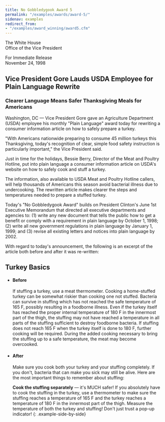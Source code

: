 ```yaml
---
title: No Gobbledygook Award 5
permalink: "/examples/awards/award-5/"
sidenav: examples
redirect_from:
- "/examples/award_winning/award5.cfm"
---
```


The White House  
Office of the Vice President  

For Immediate Release  
November 24, 1998

## Vice President Gore Lauds USDA Employee for Plain Language Rewrite

### Clearer Language Means Safer Thanksgiving Meals for Americans

Washington, DC — Vice President Gore gave an Agriculture Department (USDA) employee his monthly "Plain Language" award today for rewriting a consumer information article on how to safely prepare a turkey.

"With Americans nationwide preparing to consume 45 million turkeys this Thanksgiving, today's recognition of clear, simple food safety instruction is particularly important," the Vice President said.

Just in time for the holidays, Bessie Berry, Director of the Meat and Poultry Hotline, put into plain language a consumer information article on USDA's website on how to safely cook and stuff a turkey.

The information, also available to USDA Meat and Poultry Hotline callers, will help thousands of Americans this season avoid bacterial illness due to undercooking. The rewritten article makes clearer the steps and temperatures needed to prepare a stuffed turkey.

Today's "No Gobbledygook Award" builds on President Clinton's June 1st Executive Memorandum that directed all executive departments and agencies to: (1) write any new document that tells the public how to get a benefit or comply with a requirement in plain language by October 1, 1998; (2) write all new government regulations in plain language by January 1, 1999; and (3) revise all existing letters and notices into plain language by 2002.

With regard to today's announcement, the following is an excerpt of the article both before and after it was re-written:

## Turkey Basics

* #### Before

  If stuffing a turkey, use a meat thermometer. Cooking a home-stuffed turkey can be somewhat riskier than cooking one not stuffed. Bacteria can survive in stuffing which has not reached the safe temperature of 165 F, possibly resulting in a foodborne illness. Even if the turkey itself has reached the proper internal temperature of 180 F in the innermost part of the thigh, the stuffing may not have reached a temperature in all parts of the stuffing sufficient to destroy foodborne bacteria. If stuffing does not reach 165 F when the turkey itself is done to 180 F, further cooking will be required. During the added cooking necessary to bring the stuffing up to a safe temperature, the meat may become overcooked.

* #### After

  Make sure you cook both your turkey and your stuffing completely. If you don't, bacteria that can make you sick may still be alive. Here are the most important things to remember about stuffing:

  **Cook the stuffing separately** — it's MUCH safer! If you absolutely have to cook the stuffing in the turkey, use a thermometer to make sure the stuffing reaches a temperature of 165 F and the turkey reaches a temperature of 180 F in the innermost part of the thigh. Measure the temperature of both the turkey and stuffing! Don't just trust a pop-up indicator!
{: .example-side-by-side}
